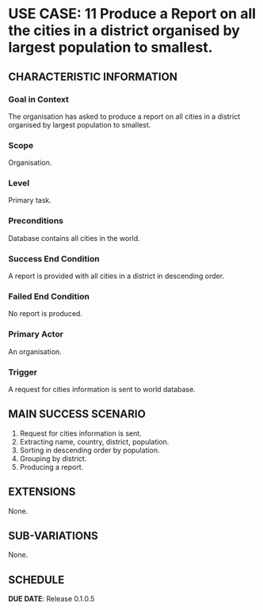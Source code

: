 # USE CASE: 11 Produce a Report on all the cities in a district organised by largest population to smallest.

## CHARACTERISTIC INFORMATION

### Goal in Context

The organisation has asked to produce a report on all cities in a district organised by largest population to smallest.

### Scope

Organisation.

### Level

Primary task.

### Preconditions

Database contains all cities in the world.

### Success End Condition

A report is provided with all cities in a district in descending order.

### Failed End Condition

No report is produced.

### Primary Actor

An organisation.

### Trigger

A request for cities information is sent to world database.

## MAIN SUCCESS SCENARIO

1. Request for cities information is sent.
2. Extracting name, country, district, population.
3. Sorting in descending order by population.
4. Grouping by district.
5. Producing a report.

## EXTENSIONS

None.

## SUB-VARIATIONS

None.

## SCHEDULE

**DUE DATE**: Release 0.1.0.5